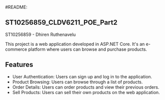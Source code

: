 #README:
## ST10256859_CLDV6211_POE_Part2
ST10256859 - Dhiren Ruthenavelu

This project is a web application developed in ASP.NET Core. It's an e-commerce platform where users can browse and purchase products.

## Features

- User Authentication: Users can sign up and log in to the application.
- Product Browsing: Users can browse through a list of products.
- Order Details: Users can order products and view their previous orders.
- Sell Products: Users can sell their own products on the web application.
